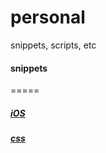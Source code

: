 personal
========

snippets, scripts, etc


#### snippets
=====

##### [iOS](snippets/iOS.md)
##### [css](snippets/css.md)



